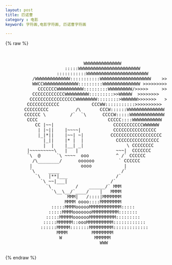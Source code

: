 ```yaml
---
layout: post
title: 匹诺曹
category : 电影
keyword: 字符画,电影字符画, 匹诺曹字符画

---
```

{% raw %}
<pre>


                             WWWWWWWWWWWWWW
                      :::::WWWWWWWWWWWWWWWWWWWWWWW
                   :::::::::::WWWWWWWWWWWWWWWWWWWWWWW
          /WWWWWWWWWWWWW:::::::::::WWWWWWWWWWWWWWWWWWW    >>>>>>>>>
          WWCCWWWWWWWWWWWWW:::::::::WWWWWWWWWWWWWW >>>>>>>>>>>>>>
            CCCCCCCWWWWWWWWWW:::::::::WWWWWWWWW/>>>>>     >>>>>>>>>
          CCCCCCCCCCCCWWWWWWWWW:::::::::>>WWWWW  >>>>>>>>    >>>>>
         CCCCCCCCCCCCCCCCCWWWWWWWW::::::::>WWWWWW>>>>>>>   >>>>
        CCCCCCCCCCCC            CCCWW:::::::::::>>>>>>>>>>
       CCCCCCCCC          /\       CCCW::::::WWWWWWWWWWWWWW
       CCCCCC \         /`  `\      CCCCW:::::WWWWWWWWWWWWW
        CCCC                          CCCCC::::WWWWWWWWWWW
           CC |~~|                      CCCCCCCCCCCWWWWWW
            | |~||    |~~~~|            CCCCCCCCCCCCCCCC
            |_|*||    |~~| ~|          CCCCCCCCCCCCCCCCCCC
              |_||    |* |  |            CCCCCCCCCCCCCCCC
              |  |    |__| _|                \ CCCCCCCC
        |~~~~~~~~~\   |   |              ~~~|  CCCCCCC
        `\  @      `\ ~~~~  ooo          ^ /` CCCCCC
          /\________/      oooooo         ` CCCCCC
         |                  oooo            |
         `\     ____                       /`
           `\   |**|___                  /`
             `\ ~~|___|                /`
               `\         /    ______/` MMM
                 `\__\__/`____/    |   MMMM
                       MMM|   /::::|MMMMMMM
                      MMMM oooo::::MMMMMMMM
                 :::::MMMMoooooMMMMMMMMMMMM:::::
                :::::MMMMoooooooMMMMMMMMMM:::::::
               :::::MMMMMooooooMMMMMMMMMM:::::::::
              :::::MMMMMM::oooMMMMMMMMMM::::::::::::
             ::::::MMMMM:::::::MMMMMMMMM:::::::::::::
                   MMMM         MMMMMMMM
                    W            MMMMMM
                                   WWW
 </pre>
{% endraw %}
